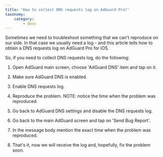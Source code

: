 ```yaml
---
title: 'How to collect DNS requests log on AdGuard Pro?'
taxonomy:
    category:
        - docs
---
```


Sometimes we need to troubleshoot something that we can't reproduce on our side. In that case we usually need a log - and this article tells how to obtain a DNS requests log on AdGuard Pro for iOS.

So, if you need to collect DNS requests log, do the following:

1. Open AdGuard main screen, choose 'AdGuard DNS' item and tap on it.

2. Make sure AdGuard DNS is enabled.

3. Enable DNS requests log.

4. Reproduce the problem. NOTE: notice the time when the problem was reproduced.

5. Go back to AdGuard DNS settings and disable the DNS requests log.

6. Go back to the main AdGuard screen and tap on 'Send Bug Report'.

7. In the message body mention the exact time when the problem was reproduced.

8. That's it, now we will receive the log and, hopefully, fix the problem soon.